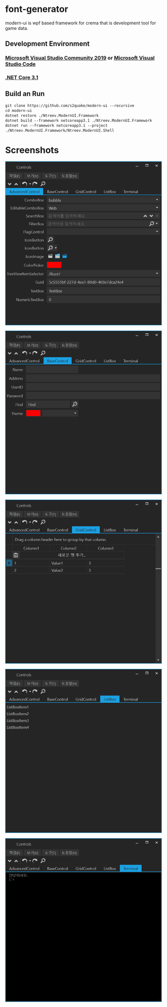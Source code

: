# font-generator

modern-ui is wpf based framework for crema that is development tool for game data.

## Development Environment

### [Microsoft Visual Studio Community 2019](https://visualstudio.microsoft.com/ko/downloads/) or [Microsoft Visual Studio Code](https://code.visualstudio.com/)

### [.NET Core 3.1](https://dotnet.microsoft.com/download/dotnet-core/3.1)

## Build an Run

    git clone https://github.com/s2quake/modern-ui --recursive
    cd modern-ui
    dotnet restore ./Ntreev.ModernUI.Framework
    dotnet build --framework netcoreapp3.1 ./Ntreev.ModernUI.Framework
    dotnet run --framework netcoreapp3.1 --project ./Ntreev.ModernUI.Framework/Ntreev.ModernUI.Shell

# Screenshots

![image01](./image01.png)

![image02](./image02.png)

![image03](./image03.png)

![image04](./image04.png)

![image05](./image05.png)

